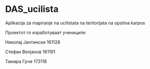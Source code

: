 # DAS_ucilista
Aplikacija za mapiranje na ucilistata na teritorijata na opstina karpos



Проектот го изработуваат учениците:

Николај Јантински 161128

Стефан Велјанов 161191

Тамара Грче 173118
